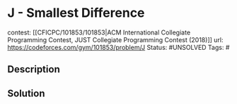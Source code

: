 # J - Smallest Difference

contest: [[CFICPC/101853/101853|ACM International Collegiate Programming Contest, JUST Collegiate Programming Contest (2018)]]
url: https://codeforces.com/gym/101853/problem/J
Status: #UNSOLVED
Tags: #

## Description

## Solution

